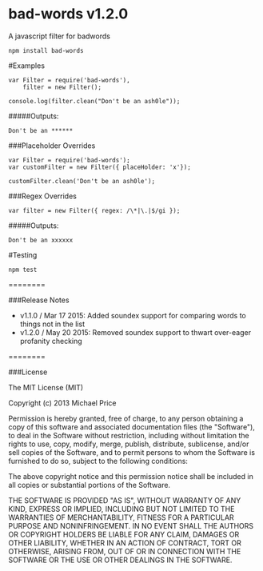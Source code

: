 bad-words v1.2.0
========

A javascript filter for badwords

```
npm install bad-words
```

#Examples
```
var Filter = require('bad-words'),
    filter = new Filter();

console.log(filter.clean("Don't be an ash0le"));
```

#####Outputs:
```
Don't be an ******
```

###Placeholder Overrides
```
var Filter = require('bad-words');
var customFilter = new Filter({ placeHolder: 'x'});

customFilter.clean('Don't be an ash0le');
```

###Regex Overrides
```
var filter = new Filter({ regex: /\*|\.|$/gi });
```

#####Outputs:
```
Don't be an xxxxxx
```

#Testing
```
npm test
```
========


###Release Notes
- v1.1.0 / Mar 17 2015: Added soundex support for comparing words to things not in the list
- v1.2.0 / May 20 2015: Removed soundex support to thwart over-eager profanity checking

========

###License

The MIT License (MIT)

Copyright (c) 2013 Michael Price

Permission is hereby granted, free of charge, to any person obtaining a copy of
this software and associated documentation files (the "Software"), to deal in
the Software without restriction, including without limitation the rights to
use, copy, modify, merge, publish, distribute, sublicense, and/or sell copies of
the Software, and to permit persons to whom the Software is furnished to do so,
subject to the following conditions:

The above copyright notice and this permission notice shall be included in all
copies or substantial portions of the Software.

THE SOFTWARE IS PROVIDED "AS IS", WITHOUT WARRANTY OF ANY KIND, EXPRESS OR
IMPLIED, INCLUDING BUT NOT LIMITED TO THE WARRANTIES OF MERCHANTABILITY, FITNESS
FOR A PARTICULAR PURPOSE AND NONINFRINGEMENT. IN NO EVENT SHALL THE AUTHORS OR
COPYRIGHT HOLDERS BE LIABLE FOR ANY CLAIM, DAMAGES OR OTHER LIABILITY, WHETHER
IN AN ACTION OF CONTRACT, TORT OR OTHERWISE, ARISING FROM, OUT OF OR IN
CONNECTION WITH THE SOFTWARE OR THE USE OR OTHER DEALINGS IN THE SOFTWARE.



